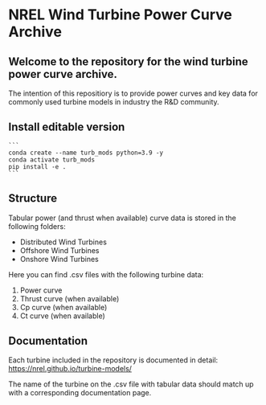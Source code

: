 # NREL Wind Turbine Power Curve Archive
## Welcome to the repository for the wind turbine power curve archive.

The intention of this repositiory is to provide power curves and key data for commonly used turbine models in industry the R&D community. 

## Install editable version 
    ```
    conda create --name turb_mods python=3.9 -y
    conda activate turb_mods
    pip install -e .
    ```
    
## Structure
Tabular power (and thrust when available) curve data is stored in the following folders:
- Distributed Wind Turbines
- Offshore Wind Turbines
- Onshore Wind Turbines

Here you can find .csv files with the following turbine data:
1. Power curve
2. Thrust curve (when available)
3. Cp curve (when available)
4. Ct curve (when available)

## Documentation
Each turbine included in the repository is documented in detail:
https://nrel.github.io/turbine-models/

The name of the turbine on the .csv file with tabular data should match up with a corresponding documentation page.